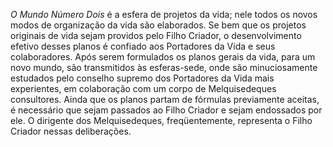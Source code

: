 ﻿*O Mundo Número Dois* é a esfera de projetos da vida; nele todos os novos modos de organização da vida são elaborados. Se bem que os projetos originais de vida sejam providos pelo Filho Criador, o desenvolvimento efetivo desses planos é confiado aos Portadores da Vida e seus colaboradores. Após serem formulados os planos gerais da vida, para um novo mundo, são transmitidos às esferas-sede, onde são minuciosamente estudados pelo conselho supremo dos Portadores da Vida mais experientes, em colaboração com um corpo de Melquisedeques consultores. Ainda que os planos partam de fórmulas previamente aceitas, é necessário que sejam passados ao Filho Criador e sejam endossados por ele. O dirigente dos Melquisedeques, freqüentemente, representa o Filho Criador nessas deliberações.